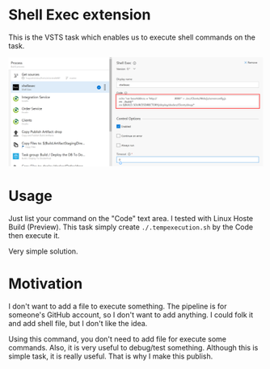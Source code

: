 Shell Exec extension
===

This is the VSTS task which enables us to execute shell commands
on the task.

![Shell Exec task](https://raw.githubusercontent.com/TsuyoshiUshio/ShellExec/master/docs/images/usage.png)

Usage
===

Just list your command on the "Code" text area. 
I tested with Linux Hoste Build (Preview).
This task simply create `./.tempexecution.sh` by the Code then execute it.

Very simple solution.

Motivation
==

I don't want to add a file to execute something.
The pipeline is for someone's GitHub account, so I don't want to add anything.
I could folk it and add shell file, but I don't like the idea.

Using this command, you don't need to add file for execute some commands.
Also, it is very useful to debug/test something. Although this is simple task,
it is really useful. That is why I make this publish.